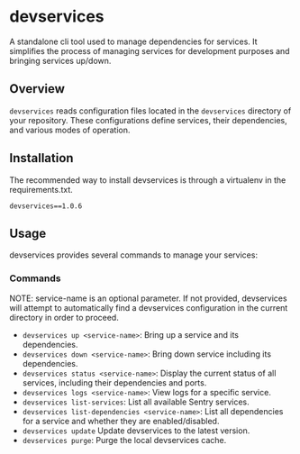 # devservices

A standalone cli tool used to manage dependencies for services. It simplifies the process of managing services for development purposes and bringing services up/down.

## Overview

`devservices` reads configuration files located in the `devservices` directory of your repository. These configurations define services, their dependencies, and various modes of operation.

## Installation

The recommended way to install devservices is through a virtualenv in the requirements.txt.

```
devservices==1.0.6
```


## Usage

devservices provides several commands to manage your services:

### Commands

NOTE: service-name is an optional parameter. If not provided, devservices will attempt to automatically find a devservices configuration in the current directory in order to proceed.

- `devservices up <service-name>`: Bring up a service and its dependencies.
- `devservices down <service-name>`: Bring down service including its dependencies.
- `devservices status <service-name>`: Display the current status of all services, including their dependencies and ports.
- `devservices logs <service-name>`: View logs for a specific service.
- `devservices list-services`: List all available Sentry services.
- `devservices list-dependencies <service-name>`: List all dependencies for a service and whether they are enabled/disabled.
- `devservices update` Update devservices to the latest version.
- `devservices purge`: Purge the local devservices cache.

